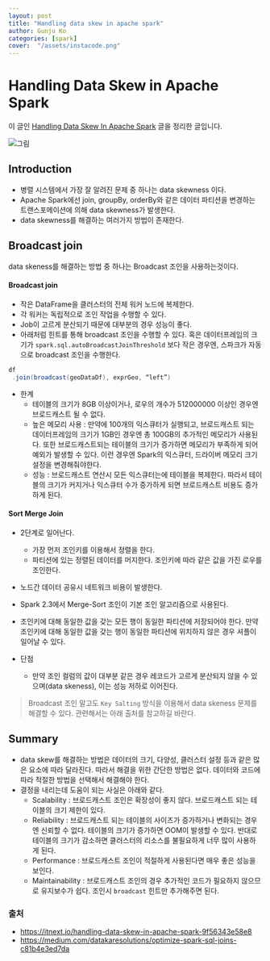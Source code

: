 ```yaml
---
layout: post
title: "Handling data skew in apache spark" 
author: Gunju Ko
categories: [spark]
cover:  "/assets/instacode.png"
---
```


# Handling Data Skew in Apache Spark

이 글인 [Handling Data Skew In Apache Spark](https://itnext.io/handling-data-skew-in-apache-spark-9f56343e58e8) 글을 정리한 글입니다.

![그림](https://miro.medium.com/max/1400/1*SICi8EJBHIpWzeQvBb1Jog.png)

## Introduction

* 병렬 시스템에서 가장 잘 알려진 문제 중 하나는 data skewness 이다.
* Apache Spark에선 join, groupBy, orderBy와 같은 데이터 파티션을 변경하는 트랜스포메이션에 의해 data skewness가 발생한다.
* data skewness를 해결하는 여러가지 방법이 존재한다.

## Broadcast join

data skeness를 해결하는 방법 중 하나는 Broadcast 조인을 사용하는것이다. 

#### Broadcast join

* 작은 DataFrame을 클러스터의 전체 워커 노드에 복제한다.
* 각 워커는 독립적으로 조인 작업을 수행할 수 있다.
* Job이 고르게 분산되기 때문에 대부분의 경우 성능이 좋다.
* 아래처럼 힌트를 통해 broadcast 조인을 수행할 수 있다. 혹은 데이터프레임의 크기가 `spark.sql.autoBroadcastJoinThreshold` 보다 작은 경우엔, 스파크가 자동으로 broadcast 조인을 수행한다.

``` scala
df
 .join(broadcast(geoDataDf), exprGeo, “left”)
```

* 한계
  * 테이블의 크기가 8GB 이상이거나, 로우의 개수가 512000000 이상인 경우엔 브로드캐스트 될 수 없다.
  * 높은 메모리 사용 : 만약에 100개의 익스큐터가 실행되고, 브로드캐스트 되는 데이터프레임의 크기가 1GB인 경우엔 총 100GB의 추가적인 메모리가 사용된다. 또한 브로드캐스트되는 테이블의 크기가 증가하면 메모리가 부족하게 되어 예외가 발생할 수 있다. 이런 경우엔 Spark의 익스큐터, 드라이버 메모리 크기 설정을 변경해줘야한다.
  * 성능 : 브로드캐스트 연산시 모든 익스큐터는에 테이블을 복제한다. 따라서 테이블의 크기가 커지거나 익스큐터 수가 증가하게 되면 브로드캐스트 비용도 증가하게 된다.

#### Sort Merge Join 

* 2단계로 일어난다.
  * 가장 먼저 조인키를 이용해서 정렬을 한다.
  * 파티션에 있는 정렬된 데이터를 머지한다. 조인키에 따라 같은 값을 가진 로우를 조인한다.
* 노드간 데이터 공유시 네트워크 비용이 발생한다.
* Spark 2.3에서 Merge-Sort 조인이 기본 조인 알고리즘으로 사용된다.
* 조인키에 대해 동일한 값을 갖는 모든 행이 동일한 파티션에 저장되어야 한다. 만약 조인키에 대해 동일한 값을 갖는 행이 동일한 파티션에 위치하지 않은 경우 셔플이 일어날 수 있다.

* 단점
  * 만약 조인 컬럼의 값이 대부분 같은 경우 레코드가 고르게 분산되지 않을 수 있으며(data skeness), 이는 성능 저하로 이어진다.

> Broadcast 조인 말고도 `Key Salting` 방식을 이용해서 data skeness 문제를 해결할 수 있다. 관련해서는 아래 출처를 참고하길 바란다.

## Summary

* data skew를 해결하는 방법은 데이터의 크기, 다양성, 클러스터 설정 등과 같은 많은 요소에 따라 달라진다. 따라서 해결을 위한 간단한 방법은 없다. 데이터와 코드에 따라 적절한 방법을 선택해서 해결해야 한다. 
* 결정을 내리는데 도움이 되는 사실은 아래와 같다.
  * Scalability : 브로드캐스트 조인은 확장성이 좋지 않다. 브로드캐스트 되는 테이블의 크기 제한이 있다.
  * Reliability : 브로드캐스트 되는 테이블의 사이즈가 증가하거나 변화되는 경우엔 신뢰할 수 없다. 테이블의 크기가 증가하면 OOM이 발생할 수 있다. 반대로 테이블의 크기가 감소하면 클러스터의 리소스를 불필요하게 너무 많이 사용하게 된다.
  * Performance : 브로드캐스트 조인이 적절하게 사용된다면 매우 좋은 성능을 보인다.
  * Maintainability : 브로드캐스트 조인의 경우 추가적인 코드가 필요하지 않으므로 유지보수가 쉽다. 조인시 `broadcast` 힌트만 추가해주면 된다.

### 출처

* https://itnext.io/handling-data-skew-in-apache-spark-9f56343e58e8
* https://medium.com/datakaresolutions/optimize-spark-sql-joins-c81b4e3ed7da
